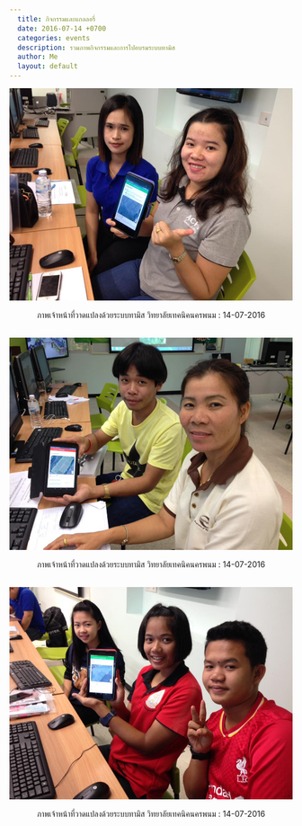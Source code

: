```yaml
---
  title: กิจกรรมและแกลลอรี่
  date: 2016-07-14 +0700		  
  categories: events		
  description: รวมภาพกิจกรรมและการไปอบรมระบบทามิส
  author: Me		 
  layout: default
---
```


<div style="text-align:center" markdown="1">
<img src="/pics/events/14072016/14072016-01.jpg" alt="events" style="width: 600px; "/>    


ภาพเจ้าหน้าที่วาดแปลงด้วยระบบทามิส วิทยาลัยเทคนิคนครพนม : 14-07-2016
<br>  <br>

<img src="/pics/events/14072016/14072016-02.jpg" alt="events" style="width: 600px; "/>    

ภาพเจ้าหน้าที่วาดแปลงด้วยระบบทามิส วิทยาลัยเทคนิคนครพนม : 14-07-2016
<br> <br>

<img src="/pics/events/14072016/14072016-03.jpg" alt="events" style="width: 600px; "/>    

ภาพเจ้าหน้าที่วาดแปลงด้วยระบบทามิส วิทยาลัยเทคนิคนครพนม : 14-07-2016
</div>
